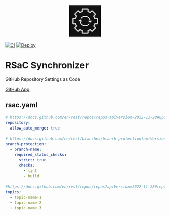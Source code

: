 <div align="center">
<img src="./assets/logo.png" width="100px" />
</div>

[![CI](https://github.com/jill64/rsac-synchronizer/actions/workflows/ci.yml/badge.svg)](https://github.com/jill64/rsac-synchronizer/actions/workflows/ci.yml)
[![Deploy](https://github.com/jill64/rsac-synchronizer/actions/workflows/deploy.yml/badge.svg)](https://github.com/jill64/rsac-synchronizer/actions/workflows/deploy.yml)

# RSaC Synchronizer

GitHub Repository Settings as Code

[GitHub App](https://github.com/apps/rsac-synchronizer)

## rsac.yaml

```yml
# https://docs.github.com/en/rest/repos/repos?apiVersion=2022-11-28#update-a-repository
repository:
  allow_auto_merge: true

# https://docs.github.com/en/rest/branches/branch-protection?apiVersion=2022-11-28#update-branch-protection
branch-protection:
  - branch-name:
    required_status_checks:
      strict: true
      checks:
        - lint
        - build

#https://docs.github.com/en/rest/repos/repos?apiVersion=2022-11-28#replace-all-repository-topics
topics:
  - topic-name-1
  - topic-name-2
  - topic-name-3
```
